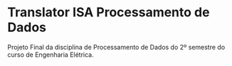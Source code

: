 # Translator ISA Processamento de Dados
 Projeto Final da disciplina de Processamento de Dados do 2º semestre do curso de Engenharia Elétrica.
